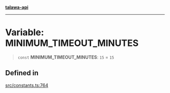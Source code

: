 [**talawa-api**](../../README.md)

***

# Variable: MINIMUM\_TIMEOUT\_MINUTES

> `const` **MINIMUM\_TIMEOUT\_MINUTES**: `15` = `15`

## Defined in

[src/constants.ts:764](https://github.com/Suyash878/talawa-api/blob/e4413cec641a837926071678fed3c7f67234e31e/src/constants.ts#L764)
